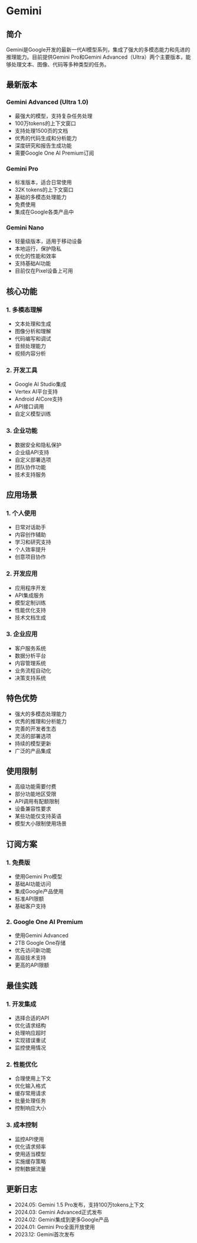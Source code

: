 # Gemini

## 简介
Gemini是Google开发的最新一代AI模型系列，集成了强大的多模态能力和先进的推理能力。目前提供Gemini Pro和Gemini Advanced（Ultra）两个主要版本，能够处理文本、图像、代码等多种类型的任务。

## 最新版本

### Gemini Advanced (Ultra 1.0)
- 最强大的模型，支持复杂任务处理
- 100万tokens的上下文窗口
- 支持处理1500页的文档
- 优秀的代码生成和分析能力
- 深度研究和报告生成功能
- 需要Google One AI Premium订阅

### Gemini Pro
- 标准版本，适合日常使用
- 32K tokens的上下文窗口
- 基础的多模态处理能力
- 免费使用
- 集成在Google各类产品中

### Gemini Nano
- 轻量级版本，适用于移动设备
- 本地运行，保护隐私
- 优化的性能和效率
- 支持基础AI功能
- 目前仅在Pixel设备上可用

## 核心功能

### 1. 多模态理解
- 文本处理和生成
- 图像分析和理解
- 代码编写和调试
- 音频处理能力
- 视频内容分析

### 2. 开发工具
- Google AI Studio集成
- Vertex AI平台支持
- Android AICore支持
- API接口调用
- 自定义模型训练

### 3. 企业功能
- 数据安全和隐私保护
- 企业级API支持
- 自定义部署选项
- 团队协作功能
- 技术支持服务

## 应用场景

### 1. 个人使用
- 日常对话助手
- 内容创作辅助
- 学习和研究支持
- 个人效率提升
- 创意项目协作

### 2. 开发应用
- 应用程序开发
- API集成服务
- 模型定制训练
- 性能优化支持
- 技术文档生成

### 3. 企业应用
- 客户服务系统
- 数据分析平台
- 内容管理系统
- 业务流程自动化
- 决策支持系统

## 特色优势
- 强大的多模态处理能力
- 优秀的推理和分析能力
- 完善的开发者生态
- 灵活的部署选项
- 持续的模型更新
- 广泛的产品集成

## 使用限制
- 高级功能需要付费
- 部分功能地区受限
- API调用有配额限制
- 设备兼容性要求
- 某些功能仅支持英语
- 模型大小限制使用场景

## 订阅方案

### 1. 免费版
- 使用Gemini Pro模型
- 基础AI功能访问
- 集成Google产品使用
- 标准API限额
- 基础客户支持

### 2. Google One AI Premium
- 使用Gemini Advanced
- 2TB Google One存储
- 优先访问新功能
- 高级技术支持
- 更高的API限额

## 最佳实践

### 1. 开发集成
- 选择合适的API
- 优化请求结构
- 处理响应超时
- 实现错误重试
- 监控使用情况

### 2. 性能优化
- 合理使用上下文
- 优化输入格式
- 缓存常用请求
- 批量处理任务
- 控制响应大小

### 3. 成本控制
- 监控API使用
- 优化请求频率
- 使用适当模型
- 实施缓存策略
- 控制数据流量

## 更新日志
- 2024.05: Gemini 1.5 Pro发布，支持100万tokens上下文
- 2024.03: Gemini Advanced正式发布
- 2024.02: Gemini集成到更多Google产品
- 2024.01: Gemini Pro全面开放使用
- 2023.12: Gemini首次发布 